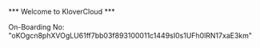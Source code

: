 *** Welcome to KloverCloud ***

On-Boarding No: &#34;oKOgcn8phXVOgLU61ff7bb03f893100011c1449sI0s1UFh0lRN17xaE3km&#34;
